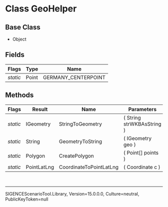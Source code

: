 # Class GeoHelper
## Base Class
- Object
## Fields
Flags|Type|Name
-|-|-
*static*|Point|GERMANY_CENTERPOINT
## Methods
Flags|Result|Name|Parameters
-|-|-|-
*static*|IGeometry|StringToGeometry|( String strWKBAsString )
*static*|String|GeometryToString|( IGeometry geo )
*static*|Polygon|CreatePolygon|( Point[] points )
*static*|PointLatLng|CoordinateToPointLatLng|( Coordinate c )

<br /><hr />
SIGENCEScenarioTool.Library, Version=15.0.0.0, Culture=neutral, PublicKeyToken=null
